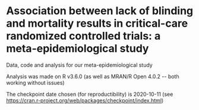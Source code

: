 # Association between lack of blinding and mortality results in critical-care randomized controlled trials: a meta-epidemiological study

Data, code and analysis for our meta-epidemiological study

Analysis was made on R v3.6.0 (as well as MRAN/R Open 4.0.2 -- both working without issues)

The checkpoint date chosen (for reproductibility) is 2020-10-11 (see https://cran.r-project.org/web/packages/checkpoint/index.html)
